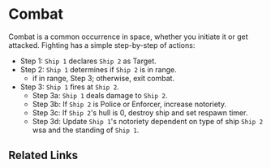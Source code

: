 # Combat

Combat is a common occurrence in space, whether you initiate it or get attacked. Fighting has a simple step-by-step of actions:

* Step 1: ```Ship 1``` declares ```Ship 2``` as Target.
* Step 2: ```Ship 1``` determines if ```Ship 2``` is in range.
  * if in range, Step 3; otherwise, exit combat.
* Step 3: ```Ship 1``` fires at ```Ship 2```.
  * Step 3a: ```Ship 1``` deals damage to ```Ship 2```.
  * Step 3b: If ```Ship 2``` is Police or Enforcer, increase notoriety.
  * Step 3c: If ```Ship 2```'s hull is 0, destroy ship and set respawn timer.
  * Step 3d: Update `Ship 1`'s notoriety dependent on type of ship ```Ship 2``` wsa and the standing of ``Ship 1``.

## Related Links

